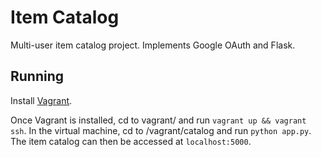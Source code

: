 # Item Catalog

Multi-user item catalog project. Implements Google OAuth and Flask.

## Running
Install [Vagrant](https://www.vagrantup.com/).

Once Vagrant is installed, cd to vagrant/ and run `vagrant up && vagrant ssh`. In the virtual machine, cd to
/vagrant/catalog and run `python app.py`. The item catalog can then be accessed at `localhost:5000`.
